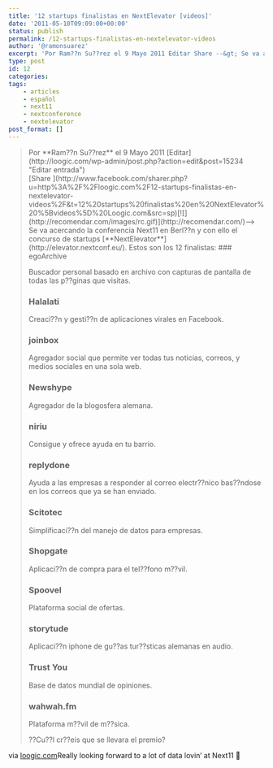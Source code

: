 ```yaml
---
title: '12 startups finalistas en NextElevator [videos]'
date: '2011-05-10T09:09:00+00:00'
status: publish
permalink: /12-startups-finalistas-en-nextelevator-videos
author: '@ramonsuarez'
excerpt: 'Por Ram??n Su??rez el 9 Mayo 2011 Editar Share --&gt; Se va acercando la conferencia Next11 en Berl??n y con ello el concurso de startups NextElevator. Estos son los 12 finalistas: egoArchive Buscador personal basado en archivo con capturas de pantal...'
type: post
id: 12
categories:
tags:
    - articles
    - español
    - next11
    - nextconference
    - nextelevator
post_format: []
---
```

> <div><span style="float:left;">Por **Ram??n Su??rez** el 9 Mayo 2011 [Editar](http://loogic.com/wp-admin/post.php?action=edit&post=15234 "Editar entrada")</span> [<span style="cursor:pointer;">Share</span> ](http://www.facebook.com/sharer.php?u=http%3A%2F%2Floogic.com%2F12-startups-finalistas-en-nextelevator-videos%2F&t=12%20startups%20finalistas%20en%20NextElevator%20%5Bvideos%5D%20Loogic.com&src=sp)[![](http://recomendar.com/images/rc.gif)](http://recomendar.com/)–&gt;  
> Se va acercando la conferencia Next11 en Berl??n y con ello el concurso de startups [**NextElevator**](http://elevator.nextconf.eu/). Estos son los 12 finalistas: ### egoArchive
> 
> Buscador personal basado en archivo con capturas de pantalla de todas las p??ginas que visitas.
> 
> ### Halalati
> 
> Creaci??n y gesti??n de aplicaciones virales en Facebook.
> 
> ### joinbox
> 
> Agregador social que permite ver todas tus noticias, correos, y medios sociales en una sola web.
> 
> ### Newshype
> 
> Agregador de la blogosfera alemana.
> 
> ### niriu
> 
> Consigue y ofrece ayuda en tu barrio.
> 
> ### replydone
> 
> Ayuda a las empresas a responder al correo electr??nico bas??ndose en los correos que ya se han enviado.
> 
> ### Scitotec
> 
> Simplificaci??n del manejo de datos para empresas.
> 
> ### Shopgate
> 
> Aplicaci??n de compra para el tel??fono m??vil.
> 
> ### Spoovel
> 
> Plataforma social de ofertas.
> 
> ### storytude
> 
> Aplicaci??n iphone de gu??as tur??sticas alemanas en audio.
> 
> ### Trust You
> 
> Base de datos mundial de opiniones.
> 
> ### wahwah.fm
> 
> Plataforma m??vil de m??sica.
> 
> ??Cu??l cr??eis que se llevara el premio?
> 
> </div>

via [loogic.com](http://loogic.com/12-startups-finalistas-en-nextelevator-videos/)</div>Really looking forward to a lot of data lovin’ at Next11 🙂

</div>